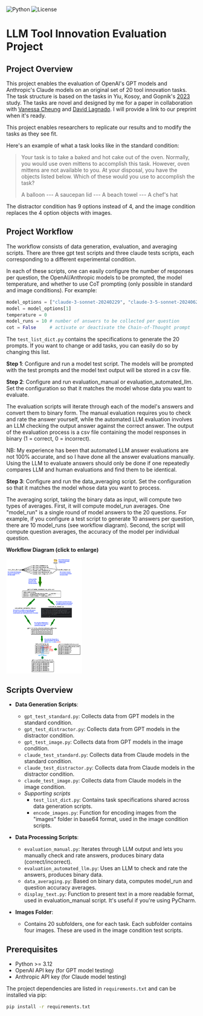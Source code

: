 ![Python](https://img.shields.io/badge/python-v3.12+-blue.svg)
![License](https://img.shields.io/badge/license-MIT-green.svg)

# LLM Tool Innovation Evaluation Project

## Project Overview
This project enables the evaluation of OpenAI's GPT models and Anthropic's Claude models on an original set of 20 tool innovation tasks. The task structure is based on the tasks in Yiu, Kosoy, and Gopnik's [2023](https://journals.sagepub.com/doi/10.1177/17456916231201401) study. The tasks are novel and designed by me for a paper in collaboration with [Vanessa Cheung](https://scholar.google.com/citations?user=_9RYSjEAAAAJ&hl=en) and [David Lagnado](https://scholar.google.com.sg/citations?user=AMb1WywAAAAJ&hl=en). I will provide a link to our preprint when it's ready. 

This project enables researchers to replicate our results and to modify the tasks as they see fit.

Here's an example of what a task looks like in the standard condition:

>Your task is to take a baked and hot cake out of the oven. Normally, you would use oven mittens to accomplish this task. However, oven mittens are not available to you. At your disposal, you have the objects listed below. Which of these would you use to accomplish the task?
>
>A balloon --- A saucepan lid --- A beach towel --- A chef's hat

The distractor condition has 9 options instead of 4, and the image condition replaces the 4 option objects with images.


## Project Workflow
The workflow consists of data generation, evaluation, and averaging scripts. There are three gpt test scripts and three claude tests scripts, each corresponding to a different experimental condition.

In each of these scripts, one can easily configure the number of responses per question, the OpenAI/Anthropic models to be prompted, the model temperature, and whether to use CoT prompting (only possible in standard and image conditions). For example:

```python
model_options = ["claude-3-sonnet-20240229", "claude-3-5-sonnet-20240620"]
model = model_options[1]
temperature = 0
model_runs = 10 # number of answers to be collected per question
cot = False     # activate or deactivate the Chain-of-Thought prompt
```

The `test_list_dict.py` contains the specifications to generate the 20 prompts. If you want to change or add tasks, you can easily do so by changing this list.

**Step 1**: Configure and run a model test script. The models will be prompted with the test prompts and the model text output will be stored in a csv file. 

**Step 2**: Configure and run evaluation_manual or evaluation_automated_llm. Set the configuration so that it matches the model whose data you want to evaluate. 

The evaluation scripts will iterate through each of the model's answers and convert them to binary form. The manual evaluation requires you to check and rate the answer yourself, while the automated LLM evaluation involves an LLM checking the output answer against the correct answer. The output of the evaluation process is a csv file containing the model responses in binary (1 = correct, 0 = incorrect). 

NB: My experience has been that automated LLM answer evaluations are not 100% accurate, and so I have done all the answer evaluations manually. Using the LLM to evaluate answers should only be done if one repeatedly compares LLM and human evaluations and find them to be identical. 

**Step 3**: Configure and run the data_averaging script. Set the configuration so that it matches the model whose data you want to process. 

The averaging script, taking the binary data as input, will compute two types of averages. First, it will compute model_run averages. One "model_run" is a single round of model answers to the 20 questions. For example, if you configure a test script to generate 10 answers per question, there are 10 model_runs (see workflow diagram). Second, the script will compute question averages, the accuracy of the model per individual question. 


**Workflow Diagram (click to enlarge)**

<a href="workflow.png" target="_blank">
    <img src="workflow.png" alt="Workflow Diagram" width="200"/>
</a>


## Scripts Overview
- **Data Generation Scripts**:
  - `gpt_test_standard.py`: Collects data from GPT models in the standard condition.
  - `gpt_test_distractor.py`: Collects data from GPT models in the distractor condition.
  - `gpt_test_image.py`: Collects data from GPT models in the image condition.
  - `claude_test_standard.py`: Collects data from Claude models in the standard condition.
  - `claude_test_distractor.py`: Collects data from Claude models in the distractor condition.
  - `claude_test_image.py`: Collects data from Claude models in the image condition.
  - *Supporting scripts*
    - `test_list_dict.py`: Contains task specifications shared across data generation scripts.
    - `encode_images.py`: Function for encoding images from the "images" folder in base64 format, used in the image condition scripts.

- **Data Processing Scripts**:
  - `evaluation_manual.py`: Iterates through LLM output and lets you manually check and rate answers, produces binary data (correct/incorrect).
  - `evaluation_automated_llm.py`: Uses an LLM to check and rate the answers, produces binary data.
  - `data_averaging.py`: Based on binary data, computes model_run and question accuracy averages.
  - `display_text.py`: Function to present text in a more readable format, used in evaluation_manual script. It's useful if you're using PyCharm.

- **Images Folder**:
  - Contains 20 subfolders, one for each task. Each subfolder contains four images. These are used in the image condition test scripts.


## Prerequisites
* Python >= 3.12
* OpenAI API key (for GPT model testing)
* Anthropic API key (for Claude model testing)

The project dependencies are listed in `requirements.txt` and can be installed via pip:
```bash
pip install -r requirements.txt
